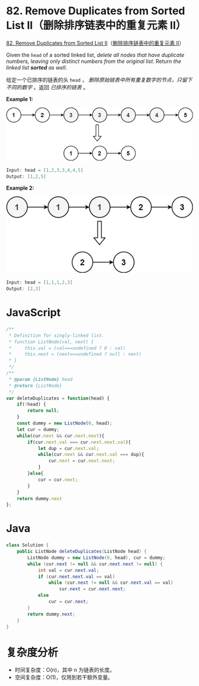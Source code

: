 # 82. Remove Duplicates from Sorted List II（删除排序链表中的重复元素 II）

[82. Remove Duplicates from Sorted List II](https://leetcode.com/problems/remove-duplicates-from-sorted-list-ii/)（[删除排序链表中的重复元素 II](https://leetcode.cn/problems/remove-duplicates-from-sorted-list-ii/)）

Given the `head`​ of a sorted linked list, *delete all nodes that have duplicate numbers, leaving only distinct numbers from the original list*. Return *the linked list* ***sorted*** *as well*.

给定一个已排序的链表的头 `head`​ ， *删除原始链表中所有重复数字的节点，只留下不同的数字* 。返回 *已排序的链表* 。

**Example 1:**

​![image](assets/image-20240707152536-i6x72ju.png)​

```java
Input: head = [1,2,3,3,4,4,5]
Output: [1,2,5]
```

**Example 2:**

​![image](assets/image-20240707152552-0bhnatr.png)​

```java
Input: head = [1,1,1,2,3]
Output: [2,3]
```

# JavaScript

```javascript
/**
 * Definition for singly-linked list.
 * function ListNode(val, next) {
 *     this.val = (val===undefined ? 0 : val)
 *     this.next = (next===undefined ? null : next)
 * }
 */
/**
 * @param {ListNode} head
 * @return {ListNode}
 */
var deleteDuplicates = function(head) {
    if(!head) {
        return null;
    }
    const dummy = new ListNode(0, head);
    let cur = dummy;
    while(cur.next && cur.next.next){
        if(cur.next.val === cur.next.next.val){
            let dup = cur.next.val;
            while(cur.next && cur.next.val === dup){
                cur.next = cur.next.next;
            }
        }else{
            cur = cur.next;
        }
    }
    return dummy.next
};
```

# Java

```java
class Solution {
    public ListNode deleteDuplicates(ListNode head) {
        ListNode dummy = new ListNode(0, head), cur = dummy;
        while (cur.next != null && cur.next.next != null) {
            int val = cur.next.val;
            if (cur.next.next.val == val)
                while (cur.next != null && cur.next.val == val)
                    cur.next = cur.next.next;
            else
                cur = cur.next;
        }
        return dummy.next;
    }
}
```

# 复杂度分析

* 时间复杂度：O(n)，其中 n 为链表的长度。
* 空间复杂度：O(1)，仅用到若干额外变量。

‍
